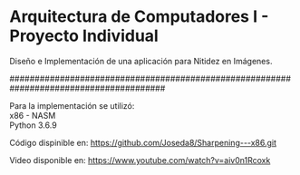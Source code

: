 # Arquitectura de Computadores I - Proyecto Individual 

Diseño e Implementación de una aplicación para Nitidez en Imágenes.

#######################################################################################

Para la implementación se utilizó:      
x86 - NASM      
Python 3.6.9


Código dispinible en:
https://github.com/Joseda8/Sharpening---x86.git

Video disponible en:
https://www.youtube.com/watch?v=aiv0n1Rcoxk
